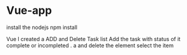 # Vue-app

install the nodejs 
npm install

Vue I created a ADD and Delete Task list 
Add the task with status  of  it complete or incompleted .
a and delete the element 
select the item 



